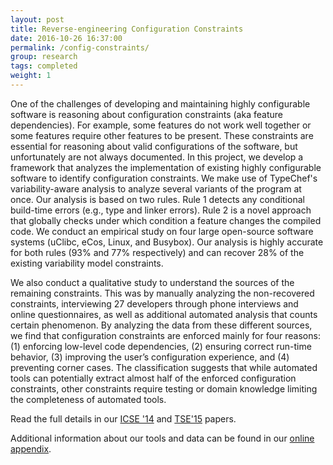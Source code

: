 ```yaml
---
layout: post
title: Reverse-engineering Configuration Constraints
date: 2016-10-26 16:37:00
permalink: /config-constraints/
group: research
tags: completed
weight: 1
---
```


One of the challenges of developing and maintaining highly configurable software is reasoning about configuration constraints (aka feature dependencies). For example, some features do not work well together or some features require other features to be present. These constraints are essential for reasoning about valid configurations of the software, but unfortunately are not always documented. In this project, we develop a framework that analyzes the implementation of existing highly configurable software to identify configuration constraints.<!--more--> We make use of TypeChef's variability-aware analysis to analyze several variants of the program at once. Our analysis is based on two rules. Rule 1 detects any conditional build-time errors (e.g., type and linker errors). Rule 2 is a novel approach that globally checks under which condition a feature changes the compiled code. We conduct an empirical study on four large open-source software systems (uClibc, eCos, Linux, and Busybox). Our analysis is highly accurate for both rules (93% and 77% respectively) and can recover 28% of the existing variability model constraints.

We also conduct a qualitative study to understand the sources of the remaining constraints. This was by manually analyzing the non-recovered constraints, interviewing 27 developers through phone interviews and online questionnaires, as well as additional automated analysis that counts certain phenomenon. By analyzing the data from these different sources, we find that configuration constraints are enforced mainly for four reasons: (1) enforcing low-level code dependencies, (2) ensuring correct run-time behavior, (3) improving the user’s configuration experience, and (4) preventing corner cases. The classification suggests that while automated tools can potentially extract almost half of the enforced configuration constraints, other constraints require testing or domain knowledge limiting the completeness of automated tools.

Read the full details in our [ICSE '14](/resources/pubs/NADI_ICSE14.pdf) and [TSE'15](/resources/pubs/NADI_TSE_2015.pdf) papers.

Additional information about our tools and data can be found in our [online appendix](http://gsd.uwaterloo.ca/farce).


